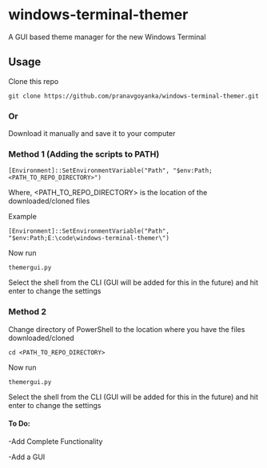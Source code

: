 # windows-terminal-themer
A GUI based theme manager for the new Windows Terminal

## Usage

Clone this repo

```
git clone https://github.com/pranavgoyanka/windows-terminal-themer.git
```
### Or 
Download it manually and save it to your computer

### Method 1 (Adding the scripts to PATH)

```
[Environment]::SetEnvironmentVariable("Path", "$env:Path;<PATH_TO_REPO_DIRECTORY>")
```
Where, <PATH_TO_REPO_DIRECTORY> is the location of the downloaded/cloned files

Example

```
[Environment]::SetEnvironmentVariable("Path", "$env:Path;E:\code\windows-terminal-themer\")
```

Now run

```
themergui.py
```

Select the shell from the CLI (GUI will be added for this in the future) and hit enter to change the settings

### Method 2 

Change directory of PowerShell to the location where you have the files downloaded/cloned

```
cd <PATH_TO_REPO_DIRECTORY>
```

Now run

```
themergui.py
```

Select the shell from the CLI (GUI will be added for this in the future) and hit enter to change the settings


#### To Do:

-Add Complete Functionality

-Add a GUI
